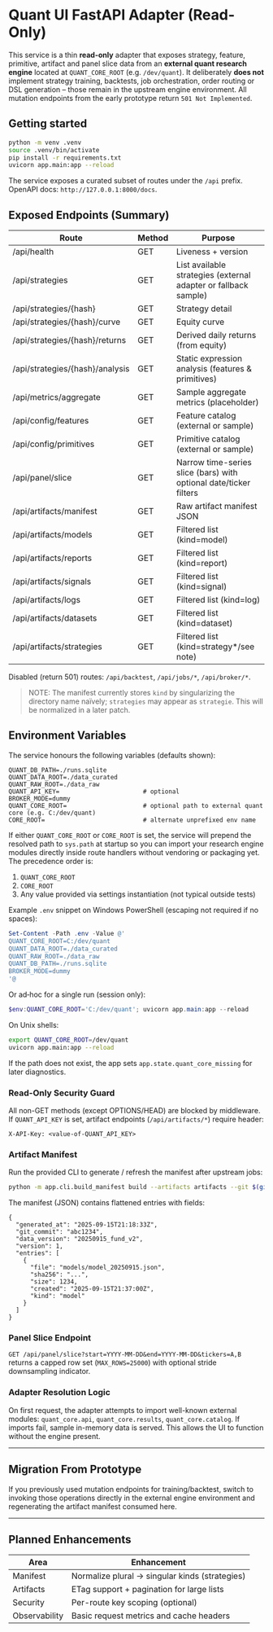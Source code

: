# Quant UI FastAPI Adapter (Read-Only)

This service is a thin **read-only** adapter that exposes strategy, feature, primitive,
artifact and panel slice data from an **external quant research engine** located at
`QUANT_CORE_ROOT` (e.g. `/dev/quant`). It deliberately **does not** implement strategy
training, backtests, job orchestration, order routing or DSL generation – those remain
in the upstream engine environment. All mutation endpoints from the early prototype
return `501 Not Implemented`.

## Getting started

```bash
python -m venv .venv
source .venv/bin/activate
pip install -r requirements.txt
uvicorn app.main:app --reload
```

The service exposes a curated subset of routes under the `/api` prefix. OpenAPI docs:
`http://127.0.0.1:8000/docs`.

## Exposed Endpoints (Summary)

| Route                           | Method | Purpose                                                           |
| ------------------------------- | ------ | ----------------------------------------------------------------- |
| /api/health                     | GET    | Liveness + version                                                |
| /api/strategies                 | GET    | List available strategies (external adapter or fallback sample)   |
| /api/strategies/{hash}          | GET    | Strategy detail                                                   |
| /api/strategies/{hash}/curve    | GET    | Equity curve                                                      |
| /api/strategies/{hash}/returns  | GET    | Derived daily returns (from equity)                               |
| /api/strategies/{hash}/analysis | GET    | Static expression analysis (features & primitives)                |
| /api/metrics/aggregate          | GET    | Sample aggregate metrics (placeholder)                            |
| /api/config/features            | GET    | Feature catalog (external or sample)                              |
| /api/config/primitives          | GET    | Primitive catalog (external or sample)                            |
| /api/panel/slice                | GET    | Narrow time-series slice (bars) with optional date/ticker filters |
| /api/artifacts/manifest         | GET    | Raw artifact manifest JSON                                        |
| /api/artifacts/models           | GET    | Filtered list (kind=model)                                        |
| /api/artifacts/reports          | GET    | Filtered list (kind=report)                                       |
| /api/artifacts/signals          | GET    | Filtered list (kind=signal)                                       |
| /api/artifacts/logs             | GET    | Filtered list (kind=log)                                          |
| /api/artifacts/datasets         | GET    | Filtered list (kind=dataset)                                      |
| /api/artifacts/strategies       | GET    | Filtered list (kind=strategy\*/see note)                          |

Disabled (return 501) routes: `/api/backtest`, `/api/jobs/*`, `/api/broker/*`.

> NOTE: The manifest currently stores `kind` by singularizing the directory name naïvely; `strategies` may appear as `strategie`. This will be normalized in a later patch.

## Environment Variables

The service honours the following variables (defaults shown):

```text
QUANT_DB_PATH=./runs.sqlite
QUANT_DATA_ROOT=./data_curated
QUANT_RAW_ROOT=./data_raw
QUANT_API_KEY=                       # optional
BROKER_MODE=dummy
QUANT_CORE_ROOT=                     # optional path to external quant core (e.g. C:/dev/quant)
CORE_ROOT=                           # alternate unprefixed env name
```

If either `QUANT_CORE_ROOT` or `CORE_ROOT` is set, the service will prepend the resolved path to `sys.path` at startup so
you can import your research engine modules directly inside route handlers without vendoring or packaging yet. The
precedence order is:

1. `QUANT_CORE_ROOT`
2. `CORE_ROOT`
3. Any value provided via settings instantiation (not typical outside tests)

Example `.env` snippet on Windows PowerShell (escaping not required if no spaces):

```powershell
Set-Content -Path .env -Value @'
QUANT_CORE_ROOT=C:/dev/quant
QUANT_DATA_ROOT=./data_curated
QUANT_RAW_ROOT=./data_raw
QUANT_DB_PATH=./runs.sqlite
BROKER_MODE=dummy
'@
```

Or ad‑hoc for a single run (session only):

```powershell
$env:QUANT_CORE_ROOT='C:/dev/quant'; uvicorn app.main:app --reload
```

On Unix shells:

```bash
export QUANT_CORE_ROOT=/dev/quant
uvicorn app.main:app --reload
```

If the path does not exist, the app sets `app.state.quant_core_missing` for later diagnostics.

### Read-Only Security Guard

All non-GET methods (except OPTIONS/HEAD) are blocked by middleware. If `QUANT_API_KEY`
is set, artifact endpoints (`/api/artifacts/*`) require header:

```
X-API-Key: <value-of-QUANT_API_KEY>
```

### Artifact Manifest

Run the provided CLI to generate / refresh the manifest after upstream jobs:

```bash
python -m app.cli.build_manifest build --artifacts artifacts --git $(git rev-parse --short HEAD) --data-version <data_version>
```

The manifest (JSON) contains flattened entries with fields:

```jsonc
{
  "generated_at": "2025-09-15T21:18:33Z",
  "git_commit": "abc1234",
  "data_version": "20250915_fund_v2",
  "version": 1,
  "entries": [
    {
      "file": "models/model_20250915.json",
      "sha256": "...",
      "size": 1234,
      "created": "2025-09-15T21:37:00Z",
      "kind": "model"
    }
  ]
}
```

### Panel Slice Endpoint

`GET /api/panel/slice?start=YYYY-MM-DD&end=YYYY-MM-DD&tickers=A,B` returns a capped
row set (`MAX_ROWS=25000`) with optional stride downsampling indicator.

### Adapter Resolution Logic

On first request, the adapter attempts to import well-known external modules:
`quant_core.api`, `quant_core.results`, `quant_core.catalog`. If imports fail, sample
in-memory data is served. This allows the UI to function without the engine present.

---

## Migration From Prototype

If you previously used mutation endpoints for training/backtest, switch to invoking
those operations directly in the external engine environment and regenerating the
artifact manifest consumed here.

---

## Planned Enhancements

| Area          | Enhancement                                    |
| ------------- | ---------------------------------------------- |
| Manifest      | Normalize plural → singular kinds (strategies) |
| Artifacts     | ETag support + pagination for large lists      |
| Security      | Per-route key scoping (optional)               |
| Observability | Basic request metrics and cache headers        |
